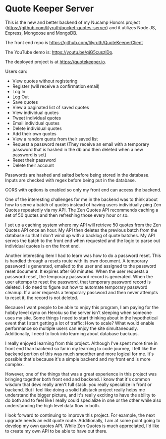 # Quote Keeper Server

This is the new and better backend of my Nucamp Honors project (https://github.com/lilyruth/pocket-quotes-server) and it utilizes Node JS, Express, Mongoose and MongoDB. 

The front end repo is https://github.com/lilyruth/QuoteKeeperClient

The YouTube demo is: https://youtu.be/qjG5cuszlDo.

The deployed project is at https://quotekeeper.io. 

Users can:
- View quotes without registering
- Register (will receive a confirmation email) 
- Log In
- Log Out
- Save quotes
- View a paginated list of saved quotes
- View individual quotes
- Tweet individual quotes
- Email individual quotes
- Delete individual quotes
- Add their own quotes
- View a random quote from their saved list
- Request a password reset (They receive an email with a temporary password that is hashed in the db and then deleted when a new password is set)
- Reset their password
- Delete their account

Passwords are hashed and salted before being stored in the database. Inputs are checked with regex before being put in the database. 

CORS with options is enabled so only my front end can access the backend. 

One of the interesting challenges for me in the backend was to think about how to serve a batch of quotes instead of having users individually ping Zen Quotes repeatedly via my API. The Zen Quotes API recommends caching a set of 50 quotes and then refreshing those every hour or so. 

I set up a caching system where my API will retrieve 50 quotes from the Zen Quotes API once an hour. My API then deletes the previous batch from the database so that I don't wind up with a backlog of quote batches. My API serves the batch to the front end when requested and the logic to parse out individual quotes is on the front end. 

Another interesting item I had to learn was how to do a password reset. This is handled through a resets route with its own document. A temporary password is generated, emailed to the user and assigned to the password reset document. It expires after 60 minutes. When the user requests a password reset, the temporary password record is generated. When the user attemps to reset the password, that temporary password record is deleted. I do need to figure out how to automate temporary password cleanup. If a user requests a temporary password and then never attempts to reset it, the record is not deleted. 

Because I want people to be able to enjoy this program, I am paying for the hobby level dyno on Heroku so the server isn't sleeping when someone uses my site. Some things I need to start thinking about in the hypothetical event that I start getting a lot of traffic: How to scale? What would enable performance so multiple users can enjoy the site simultaneously. Additionally, I need to look into learning about database backups. 

I really enjoyed learning from this project. Although I've spent more time in front end than backend so far in my learning to code journey, I felt like the backend portion of this was much smoother and more logical for me. It's possible that's because it's a simple backend and my front end is more complex. 

However, one of the things that was a great experience in this project was bringing together both front end and backend. I know that it's common wisdom that devs really aren't full stack: you really specialize in front or backend. But I feel like doing a solid fullstack project really helps me understand the bigger picture, and it's really exciting to have the ability to do both and to feel like I really could specialize in one or the other while also understanding the high level data flow in both. 

I look forward to continuing to improve this project. For example, the next upgrade needs an edit quote route. Additionally, I am at some point going to develop my own quotes API. While Zen Quotes is much appreciated, I'd like to create my own API to be able to have out there. 
